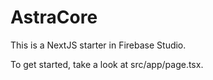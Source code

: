# AstraCore

This is a NextJS starter in Firebase Studio.

To get started, take a look at src/app/page.tsx.
